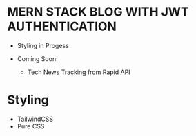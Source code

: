 # MERN STACK BLOG WITH JWT AUTHENTICATION 
- Styling in Progess 
  
- Coming Soon: 
    - Tech News Tracking from Rapid API 
# Styling 
- TailwindCSS
- Pure CSS 
  

